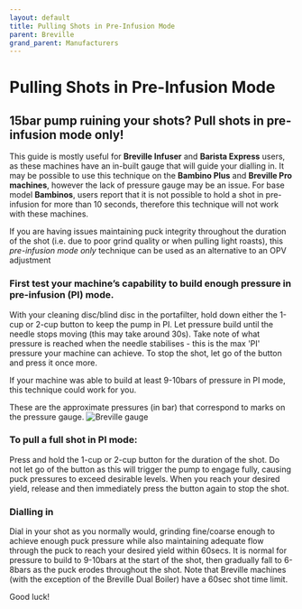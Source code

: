 ```yaml
---
layout: default
title: Pulling Shots in Pre-Infusion Mode
parent: Breville
grand_parent: Manufacturers
---
```


# Pulling Shots in Pre-Infusion Mode

## 15bar pump ruining your shots? Pull shots in pre-infusion mode only!

This guide is mostly useful for **Breville Infuser** and **Barista Express** users, as these machines have an in-built gauge that will guide your dialling in.
It may be possible to use this technique on the **Bambino Plus** and **Breville Pro machines**, however the lack of pressure gauge may be an issue.
For base model **Bambinos**, users report that it is not possible to hold a shot in pre-infusion for more than 10 seconds, therefore this technique will not work with these machines.

If you are having issues maintaining puck integrity throughout the duration of the shot (i.e. due to poor grind quality or when pulling light roasts), this *pre-infusion mode only* technique can be used as an alternative to an OPV adjustment 

### First test your machine’s capability to build enough pressure in pre-infusion (PI) mode.
With your cleaning disc/blind disc in the portafilter, hold down either the 1-cup or 2-cup button to keep the pump in PI. Let pressure build until the needle stops moving (this may take around 30s). Take note of what pressure is reached when the needle stabilises - this is the max 'PI' pressure your machine can achieve. To stop the shot, let go of the button and press it once more.

If your machine was able to build at least 9-10bars of pressure in PI mode, this technique could work for you.

These are the approximate pressures (in bar) that correspond to marks on the pressure gauge.
![Breville gauge](https://user-images.githubusercontent.com/76938009/107194501-3a197780-6a44-11eb-8eee-995fde86b975.jpg)

### To pull a full shot in PI mode:
Press and hold the 1-cup or 2-cup button for the duration of the shot. Do not let go of the button as this will trigger the pump to engage fully, causing puck pressures to exceed desirable levels. When you reach your desired yield, release and then immediately press the button again to stop the shot.

### Dialling in
Dial in your shot as you normally would, grinding fine/coarse enough to achieve enough puck pressure while also maintaining adequate flow through the puck to reach your desired yield within 60secs. It is normal for pressure to build to 9-10bars at the start of the shot, then gradually fall to 6-8bars as the puck erodes throughout the shot. 
Note that Breville machines (with the exception of the Breville Dual Boiler) have a 60sec shot time limit.

Good luck!
